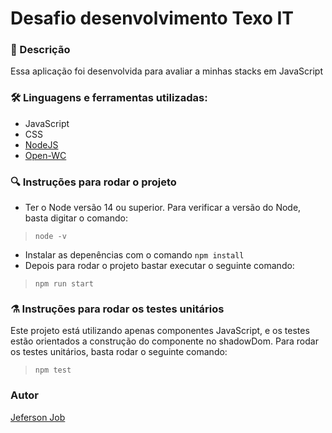 # Desafio desenvolvimento Texo IT

### 📝 Descrição
Essa aplicação foi desenvolvida para avaliar a minhas stacks em JavaScript

### 🛠️ Linguagens e ferramentas utilizadas:
- JavaScript
- CSS
- [NodeJS](https://nodejs.org/)
- [Open-WC](https://open-wc.org/)

### 🔍 Instruções para rodar o projeto

- Ter o Node versão 14 ou superior. Para verificar a versão do Node, basta digitar o comando:

> <code>node -v</code>

- Instalar as depenências com o comando <code>npm install</code>
- Depois para rodar o projeto bastar executar o seguinte comando:
> <code>npm run start</code>

### ⚗️ Instruções para rodar os testes unitários
Este projeto está utilizando apenas componentes JavaScript, e os testes estão orientados a construção do componente no shadowDom.
Para rodar os testes unitários, basta rodar o seguinte comando:
> <code>npm test</code>

### Autor
[Jeferson Job](https://www.linkedin.com/in/jeferson-job-923027117/)